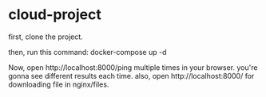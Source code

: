 # cloud-project

first, clone the project.

then, run this command:
docker-compose up -d

Now, open http://localhost:8000/ping multiple times in your browser. you're gonna see different results each time.
also, open http://localhost:8000/ for downloading file in nginx/files.
